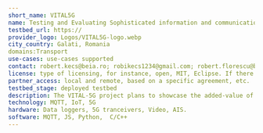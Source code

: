 ```yaml
---
short_name: VITAL5G
name: Testing and Evaluating Sophisticated information and communication Technologies for enaBling scalablE smart griD Deployment
testbed_url: https://
provider_logo: Logos/VITAL5G-logo.webp
city_country: Galati, Romania
domains:Transport
use-cases: use-cases supported
contact: robert.kecs@beia.ro; robikecs1234@gmail.com; robert.florescu@beia.ro
license: type of licensing, for instance, open, MIT, Eclipse. If there are IPRs, please state so.
partner_access: local and remote, based on a specific agreement, etc.
testbed_stage: deployed testbed
description: The VITAL-5G project plans to showcase the added-value of 5G connectivity for the European T&L sector by adopting a multi-modal approach containing major logistics hubs for freight and passengers (sea ports, river ports, etc.)
technology: MQTT, IoT, 5G
hardware: Data loggers, 5G tranceivers, Video, AIS.
software: MQTT, JS, Python,  C/C++
---
```


